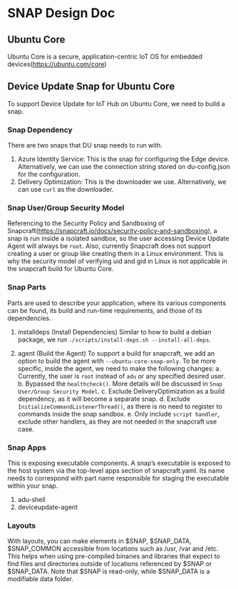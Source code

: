 # SNAP Design Doc

## Ubuntu Core

Ubuntu Core is a secure, application-centric IoT OS for embedded devices(https://ubuntu.com/core)

## Device Update Snap for Ubuntu Core

To support Device Update for IoT Hub on Ubuntu Core, we need to build a snap.

### Snap Dependency
There are two snaps that DU snap needs to run with.
1. Azure Identity Service: This is the snap for configuring the Edge device. Alternatively, we can use the connection string stored on du-config.json for the configuration.
2. Delivery Optimization: This is the downloader we use. Alternatively, we can use `curl` as the downloader.


### Snap User/Group Security Model

Referencing to the Security Policy and Sandboxing of Snapcraft(https://snapcraft.io/docs/security-policy-and-sandboxing), a snap is run inside a isolated sandbox, so the user accessing Device Update Agent will always be `root`. Also, currently Snapcraft does not support creating a user or group like creating them in a Linux environment. This is why the security model of verifying uid and gid in Linux is not applicable in the snapcraft build for Ubuntu Core.

### Snap Parts

Parts are used to describe your application, where its various components can be found, its build and run-time requirements, and those of its dependencies.

1. installdeps (Install Dependencies)
Similar to how to build a debian package, we run `./scripts/install-deps.sh --install-all-deps`.

2. agent (Build the Agent)
To support a build for snapcraft, we add an option to build the agent with `--ubuntu-core-snap-only`. To be more specific, inside the agent, we need to make the following changes:
    a. Currently, the user is `root` instead of `adu` or any specified desired user.
    b. Bypassed the `healthcheck()`. More details will be discussed in `Snap User/Group Security Model`.
    c. Exclude DeliveryOptimization as a build dependency, as it will become a separate snap.
    d. Exclude `InitializeCommandListenerThread()`, as there is no need to register to commands inside the snap sandbox.
    e. Only include `script handler`, exclude other handlers, as they are not needed in the snapcraft use case.


### Snap Apps

This is exposing executable components. A snap’s executable is exposed to the host system via the top-level apps section of snapcraft.yaml. Its name needs to correspond with part name responsible for staging the executable within your snap.

1. adu-shell
2. deviceupdate-agent

### Layouts
With layouts, you can make elements in $SNAP, $SNAP_DATA, $SNAP_COMMON accessible from locations such as /usr, /var and /etc. This helps when using pre-compiled binaries and libraries that expect to find files and directories outside of locations referenced by $SNAP or $SNAP_DATA.
Note that $SNAP is read-only, while $SNAP_DATA is a modifiable data folder.

